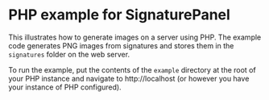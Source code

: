 PHP example for SignaturePanel
====================================

This illustrates how to generate images on a server using PHP. The example code generates PNG images from signatures and stores them in the `signatures` folder on the web server.

To run the example, put the contents of the `example` directory at the root of your PHP instance and navigate to http://localhost (or however you have your instance of PHP configured).
